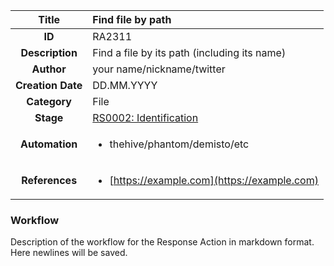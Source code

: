 | Title                       | Find file by path         |
|:---------------------------:|:--------------------|
| **ID**                      | RA2311            |
| **Description**             | Find a file by its path (including its name)   |
| **Author**                  | your name/nickname/twitter        |
| **Creation Date**           | DD.MM.YYYY |
| **Category**                | File      |
| **Stage**                   |[RS0002: Identification](../Response_Stages/RS0002.md)| 
| **Automation** |<ul><li>thehive/phantom/demisto/etc</li></ul>|
| **References** |<ul><li>[https://example.com](https://example.com)</li></ul>|

### Workflow

Description of the workflow for the Response Action in markdown format.  
Here newlines will be saved.  
